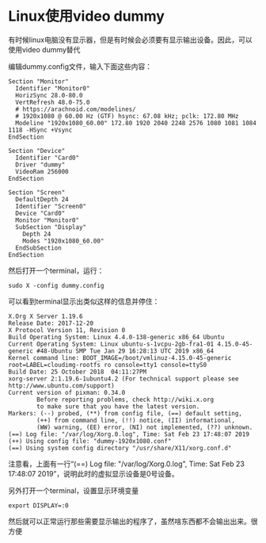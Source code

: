 # Linux使用video dummy

有时候linux电脑没有显示器，但是有时候会必须要有显示输出设备。因此，可以使用video dummy替代

编辑dummy.config文件，输入下面这些内容：

```
Section "Monitor"
  Identifier "Monitor0"
  HorizSync 28.0-80.0
  VertRefresh 48.0-75.0
  # https://arachnoid.com/modelines/
  # 1920x1080 @ 60.00 Hz (GTF) hsync: 67.08 kHz; pclk: 172.80 MHz
  Modeline "1920x1080_60.00" 172.80 1920 2040 2248 2576 1080 1081 1084 1118 -HSync +Vsync
EndSection

Section "Device"
  Identifier "Card0"
  Driver "dummy"
  VideoRam 256000
EndSection

Section "Screen"
  DefaultDepth 24
  Identifier "Screen0"
  Device "Card0"
  Monitor "Monitor0"
  SubSection "Display"
    Depth 24
    Modes "1920x1080_60.00"
  EndSubSection
EndSection
```

然后打开一个terminal，运行：

```shell
sudo X -config dummy.config
```

可以看到terminal显示出类似这样的信息并停住：

```
X.Org X Server 1.19.6
Release Date: 2017-12-20
X Protocol Version 11, Revision 0
Build Operating System: Linux 4.4.0-138-generic x86_64 Ubuntu
Current Operating System: Linux ubuntu-s-1vcpu-2gb-fra1-01 4.15.0-45-generic #48-Ubuntu SMP Tue Jan 29 16:28:13 UTC 2019 x86_64
Kernel command line: BOOT_IMAGE=/boot/vmlinuz-4.15.0-45-generic root=LABEL=cloudimg-rootfs ro console=tty1 console=ttyS0
Build Date: 25 October 2018  04:11:27PM
xorg-server 2:1.19.6-1ubuntu4.2 (For technical support please see http://www.ubuntu.com/support) 
Current version of pixman: 0.34.0
        Before reporting problems, check http://wiki.x.org
        to make sure that you have the latest version.
Markers: (--) probed, (**) from config file, (==) default setting,
        (++) from command line, (!!) notice, (II) informational,
        (WW) warning, (EE) error, (NI) not implemented, (??) unknown.
(==) Log file: "/var/log/Xorg.0.log", Time: Sat Feb 23 17:48:07 2019
(++) Using config file: "dummy-1920x1080.conf"
(==) Using system config directory "/usr/share/X11/xorg.conf.d"
```

注意看，上面有一行“(==) Log file: "/var/log/Xorg.0.log", Time: Sat Feb 23 17:48:07 2019”，说明此时的虚拟显示设备是0号设备。

另外打开一个terminal，设置显示环境变量

```
export DISPLAY=:0
```

然后就可以正常运行那些需要显示输出的程序了，虽然啥东西都不会输出出来。很方便

